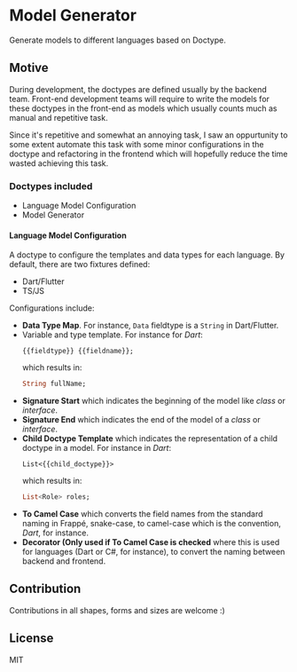 # Model Generator

Generate models to different languages based on Doctype.

## Motive

During development, the doctypes are defined usually by the backend team. Front-end development teams will require to write the models for these doctypes in the front-end as models which usually counts much as manual and repetitive task.

Since it's repetitive and somewhat an annoying task, I saw an oppurtunity to some extent automate this task with some minor configurations in the doctype and refactoring in the frontend which will hopefully reduce the time wasted achieving this task.

### Doctypes included

- Language Model Configuration
- Model Generator

#### Language Model Configuration

A doctype to configure the templates and data types for each language. By default, there are two fixtures defined:
- Dart/Flutter
- TS/JS

Configurations include:

- **Data Type Map**. For instance, `Data` fieldtype is a `String` in Dart/Flutter.
- Variable and type template. For instance for *Dart*:
  ```
  {{fieldtype}} {{fieldname}};
  ```
  which results in:
  ```dart
  String fullName;
  ```
- **Signature Start** which indicates the beginning of the model like *class* or *interface*.
- **Signature End** which indicates the end of the model of a *class* or *interface*.
- **Child Doctype Template** which indicates the representation of a child doctype in a model. For instance in *Dart*:
   ```
   List<{{child_doctype}}>
   ```
   which results in:
   ```dart
   List<Role> roles;
   ```
- **To Camel Case** which converts the field names from the standard naming in Frappé, snake-case, to camel-case which is the convention, *Dart*, for instance.
- **Decorator (Only used if To Camel Case is checked** where this is used for languages (Dart or C#, for instance), to convert the naming between backend and frontend.

## Contribution
Contributions in all shapes, forms and sizes are welcome :)

## License

MIT
